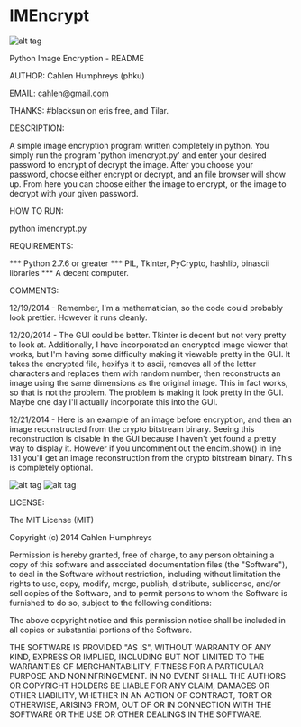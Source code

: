 IMEncrypt
=========

![alt tag](http://i.imgur.com/y7wlkJM.png)

Python Image Encryption - README

AUTHOR:  Cahlen Humphreys (phku)

EMAIL:   cahlen@gmail.com

THANKS:   #blacksun on eris free, and Tilar.

DESCRIPTION:  

A simple image encryption program written completely in python.  You simply run
 the program 'python imencrypt.py' and enter your desired password to encrypt 
of decrypt the image.  After you choose your password, choose either encrypt or
 decrypt, and an file browser will show up.  From here you can choose either 
the image to encrypt, or the image to decrypt with your given password.

HOW TO RUN:

python imencrypt.py

REQUIREMENTS:

*** Python 2.7.6 or greater
*** PIL, Tkinter, PyCrypto, hashlib, binascii libraries
*** A decent computer.

COMMENTS:

12/19/2014 - Remember, I'm a mathematician, so the code could probably look
prettier.  However it runs cleanly.

12/20/2014 - The GUI could be better.  Tkinter is decent but not very pretty
to look at.  Additionally, I have incorporated an encrypted image viewer
that works, but I'm having some difficulty making it viewable pretty in the 
GUI.  It takes the encrypted file, hexifys it to ascii, removes all of the
letter characters and replaces them with random number, then reconstructs an
image using the same dimensions as the original image.  This in fact works,
so that is not the problem.  The problem is making it look pretty in the GUI.
Maybe one day I'll actually incorporate this into the GUI.

12/21/2014 - Here is an example of an image before encryption, and then an 
image reconstructed from the crypto bitstream binary.  Seeing this reconstruction
is disable in the GUI because I haven't yet found a pretty way to display it.
However if you uncomment out the encim.show() in line 131 you'll get an image
reconstruction from the crypto bitstream binary.  This is completely optional.

![alt tag](http://i.imgur.com/DjAnghm.png) ![alt tag](http://i.imgur.com/vQ8Cwvf.png)

LICENSE:

The MIT License (MIT)

Copyright (c) 2014 Cahlen Humphreys 

Permission is hereby granted, free of charge, to any person obtaining a copy
of this software and associated documentation files (the "Software"), to deal
in the Software without restriction, including without limitation the rights
to use, copy, modify, merge, publish, distribute, sublicense, and/or sell
copies of the Software, and to permit persons to whom the Software is
furnished to do so, subject to the following conditions:

The above copyright notice and this permission notice shall be included in all
copies or substantial portions of the Software.

THE SOFTWARE IS PROVIDED "AS IS", WITHOUT WARRANTY OF ANY KIND, EXPRESS OR
IMPLIED, INCLUDING BUT NOT LIMITED TO THE WARRANTIES OF MERCHANTABILITY,
FITNESS FOR A PARTICULAR PURPOSE AND NONINFRINGEMENT. IN NO EVENT SHALL THE
AUTHORS OR COPYRIGHT HOLDERS BE LIABLE FOR ANY CLAIM, DAMAGES OR OTHER
LIABILITY, WHETHER IN AN ACTION OF CONTRACT, TORT OR OTHERWISE, ARISING FROM,
OUT OF OR IN CONNECTION WITH THE SOFTWARE OR THE USE OR OTHER DEALINGS IN THE
SOFTWARE.

